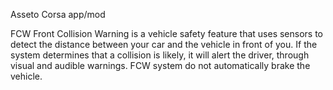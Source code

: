 Asseto Corsa app/mod

FCW Front Collision Warning is a vehicle safety feature that uses sensors to detect the distance between your car and the vehicle in front of you. If the system determines that a collision is likely, it will alert the driver, through visual and audible warnings. FCW system do not automatically brake the vehicle.
